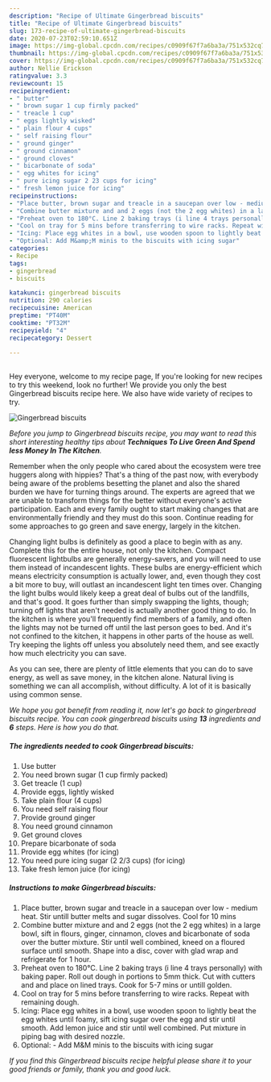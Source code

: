 ```yaml
---
description: "Recipe of Ultimate Gingerbread biscuits"
title: "Recipe of Ultimate Gingerbread biscuits"
slug: 173-recipe-of-ultimate-gingerbread-biscuits
date: 2020-07-23T02:59:10.651Z
image: https://img-global.cpcdn.com/recipes/c0909f67f7a6ba3a/751x532cq70/gingerbread-biscuits-recipe-main-photo.jpg
thumbnail: https://img-global.cpcdn.com/recipes/c0909f67f7a6ba3a/751x532cq70/gingerbread-biscuits-recipe-main-photo.jpg
cover: https://img-global.cpcdn.com/recipes/c0909f67f7a6ba3a/751x532cq70/gingerbread-biscuits-recipe-main-photo.jpg
author: Nellie Erickson
ratingvalue: 3.3
reviewcount: 15
recipeingredient:
- " butter"
- " brown sugar 1 cup firmly packed"
- " treacle 1 cup"
- " eggs lightly wisked"
- " plain flour 4 cups"
- " self raising flour"
- " ground ginger"
- " ground cinnamon"
- " ground cloves"
- " bicarbonate of soda"
- " egg whites for icing"
- " pure icing sugar 2 23 cups for icing"
- " fresh lemon juice for icing"
recipeinstructions:
- "Place butter, brown sugar and treacle in a saucepan over low - medium heat. Stir untill butter melts and sugar dissolves. Cool for 10 mins"
- "Combine butter mixture and and 2 eggs (not the 2 egg whites) in a large bowl, sift in flours, ginger, cinnamon, cloves and bicarbonate of soda over the butter mixture. Stir until well  combined, kneed on a floured surface until smooth. Shape into a disc, cover with glad wrap and refrigerate for 1 hour."
- "Preheat oven to 180°C. Line 2 baking trays (i line 4 trays personally) with baking paper. Roll out dough in portions to 5mm thick. Cut with cutters and and place on lined trays. Cook for 5-7 mins or untill golden."
- "Cool on tray for 5 mins before transferring to wire racks. Repeat with remaining dough."
- "Icing: Place egg whites in a bowl, use wooden spoon to lightly beat the egg whites until foamy, sift icing sugar over the egg and stir until smooth. Add lemon juice and stir until well combined. Put mixture in piping bag with desired nozzle."
- "Optional: Add M&amp;M minis to the biscuits with icing sugar"
categories:
- Recipe
tags:
- gingerbread
- biscuits

katakunci: gingerbread biscuits 
nutrition: 290 calories
recipecuisine: American
preptime: "PT40M"
cooktime: "PT32M"
recipeyield: "4"
recipecategory: Dessert

---
```

<br>
Hey everyone, welcome to my recipe page, If you're looking for new recipes to try this weekend, look no further! We provide you only the best Gingerbread biscuits recipe here. We also have wide variety of recipes to try.
<br>


![Gingerbread biscuits](https://img-global.cpcdn.com/recipes/c0909f67f7a6ba3a/751x532cq70/gingerbread-biscuits-recipe-main-photo.jpg)

<i>Before you jump to Gingerbread biscuits recipe, you may want to read this short interesting healthy tips about 
<strong>Techniques To Live Green And Spend less Money In The Kitchen</strong>.</i>
</br>

Remember when the only people who cared about the ecosystem were tree huggers along with hippies? That's a thing of the past now, with everybody being aware of the problems besetting the planet and also the shared burden we have for turning things around. The experts are agreed that we are unable to transform things for the better without everyone's active participation. Each and every family ought to start making changes that are environmentally friendly and they must do this soon. Continue reading for some approaches to go green and save energy, largely in the kitchen.

Changing light bulbs is definitely as good a place to begin with as any. Complete this for the entire house, not only the kitchen. Compact fluorescent lightbulbs are generally energy-savers, and you will need to use them instead of incandescent lights. These bulbs are energy-efficient which means electricity consumption is actually lower, and, even though they cost a bit more to buy, will outlast an incandescent light ten times over. Changing the light bulbs would likely keep a great deal of bulbs out of the landfills, and that's good. It goes further than simply swapping the lights, though; turning off lights that aren't needed is actually another good thing to do. In the kitchen is where you'll frequently find members of a family, and often the lights may not be turned off until the last person goes to bed. And it's not confined to the kitchen, it happens in other parts of the house as well. Try keeping the lights off unless you absolutely need them, and see exactly how much electricity you can save.

As you can see, there are plenty of little elements that you can do to save energy, as well as save money, in the kitchen alone. Natural living is something we can all accomplish, without difficulty. A lot of it is basically using common sense.


<i>We hope you got benefit from reading it, now let's go back to gingerbread biscuits recipe. You can cook gingerbread biscuits using <strong>13</strong> ingredients and <strong>6</strong> steps. Here is how you do that.
</i>

##### The ingredients needed to cook Gingerbread biscuits:

1. Use  butter
1. You need  brown sugar (1 cup firmly packed)
1. Get  treacle (1 cup)
1. Provide  eggs, lightly wisked
1. Take  plain flour (4 cups)
1. You need  self raising flour
1. Provide  ground ginger
1. You need  ground cinnamon
1. Get  ground cloves
1. Prepare  bicarbonate of soda
1. Provide  egg whites (for icing)
1. You need  pure icing sugar (2 2/3 cups) (for icing)
1. Take  fresh lemon juice (for icing)


##### Instructions to make Gingerbread biscuits:

1. Place butter, brown sugar and treacle in a saucepan over low - medium heat. Stir untill butter melts and sugar dissolves. Cool for 10 mins
1. Combine butter mixture and and 2 eggs (not the 2 egg whites) in a large bowl, sift in flours, ginger, cinnamon, cloves and bicarbonate of soda over the butter mixture. Stir until well  combined, kneed on a floured surface until smooth. Shape into a disc, cover with glad wrap and refrigerate for 1 hour.
1. Preheat oven to 180°C. Line 2 baking trays (i line 4 trays personally) with baking paper. Roll out dough in portions to 5mm thick. Cut with cutters and and place on lined trays. Cook for 5-7 mins or untill golden.
1. Cool on tray for 5 mins before transferring to wire racks. Repeat with remaining dough.
1. Icing: Place egg whites in a bowl, use wooden spoon to lightly beat the egg whites until foamy, sift icing sugar over the egg and stir until smooth. Add lemon juice and stir until well combined. Put mixture in piping bag with desired nozzle.
1. Optional: - Add M&amp;M minis to the biscuits with icing sugar


<i>If you find this Gingerbread biscuits recipe helpful please share it to your good friends or family, thank you and good luck.</i>
